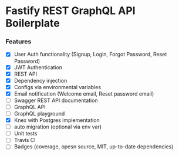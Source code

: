 # Fastify REST GraphQL API Boilerplate

### Features

- [x] User Auth functionality (Signup, Login, Forgot Password, Reset Password)
- [x] JWT Authentication
- [x] REST API
- [x] Dependency injection
- [x] Configs via environmental variables
- [x] Email notification (Welcome email, Reset password email)
- [ ] Swagger REST API documentation
- [ ] GraphQL API
- [ ] GraphQL playground
- [x] Knex with Postgres implementation
- [ ] auto migration (optional via env var)
- [ ] Unit tests
- [ ] Travis CI
- [ ] Badges (coverage, opesn source, MIT, up-to-date dependencies)